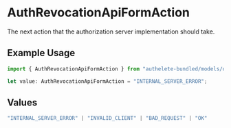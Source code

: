 # AuthRevocationApiFormAction

The next action that the authorization server implementation should take.

## Example Usage

```typescript
import { AuthRevocationApiFormAction } from "authelete-bundled/models/operations";

let value: AuthRevocationApiFormAction = "INTERNAL_SERVER_ERROR";
```

## Values

```typescript
"INTERNAL_SERVER_ERROR" | "INVALID_CLIENT" | "BAD_REQUEST" | "OK"
```
